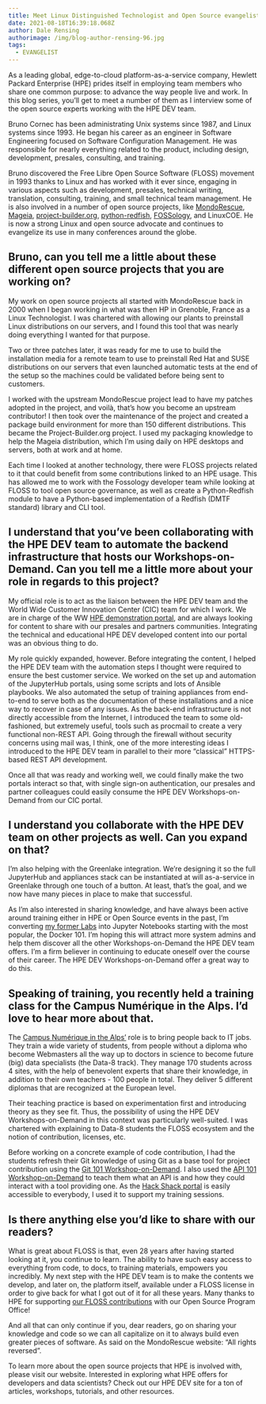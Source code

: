 ```yaml
---
title: Meet Linux Distinguished Technologist and Open Source evangelist, Bruno Cornec
date: 2021-08-18T16:39:18.068Z
author: Dale Rensing
authorimage: /img/blog-author-rensing-96.jpg
tags:
  - EVANGELIST
---
```

As a leading global, edge-to-cloud platform-as-a-service company, Hewlett Packard Enterprise (HPE) prides itself in employing team members who share one common purpose: to advance the way people live and work. In this blog series, you’ll get to meet a number of them as I interview some of the open source experts working with the HPE DEV team.



Bruno Cornec has been administrating Unix systems since 1987, and Linux systems since 1993. He began his career as an engineer in Software Engineering focused on Software Configuration Management. He was responsible for nearly everything related to the product, including design, development, presales, consulting, and training.



Bruno discovered the Free Libre Open Source Software (FLOSS) movement in 1993 thanks to Linux and has worked with it ever since, engaging in various aspects such as development, presales, technical writing, translation, consulting, training, and small technical team management. He is also involved in a number of open source projects, like [MondoRescue](http://www.mondorescue.org/), [Mageia](http://www.mageia.org/), [project-builder.org](http://www.project-builder.org/), [python-redfish](https://opendev.org/x/python-redfish/), [FOSSology](http://ww.fossology.org/), and LinuxCOE. He is now a strong Linux and open source advocate and continues to evangelize its use in many conferences around the globe.

## Bruno, can you tell me a little about these different open source projects that you are working on? ##
My work on open source projects all started with MondoRescue back in 2000 when I began working in what was then HP in Grenoble, France as a Linux Technologist. I was chartered with allowing our plants to preinstall Linux distributions on our servers, and I found this tool that was nearly doing everything I wanted for that purpose. 



Two or three patches later, it was ready for me to use to build the installation media for a remote team to use to preinstall Red Hat and SUSE distributions on our servers that even launched automatic tests at the end of the setup so the machines could be validated before being sent to customers.



I worked with the upstream MondoRescue project lead to have my patches adopted in the project, and voilà, that’s how you become an upstream contributor! I then took over the maintenance of the project and created a package build environment for more than 150 different distributions. This became the Project-Builder.org project. I used my packaging knowledge to help the Mageia distribution, which I’m using daily on HPE desktops and servers, both at work and at home. 



Each time I looked at another technology, there were FLOSS projects related to it that could benefit from some contributions linked to an HPE usage. This has allowed me to work with the Fossology developer team while looking at FLOSS to tool open source governance, as well as create a Python-Redfish module to have a Python-based implementation of a Redfish (DMTF standard) library and CLI tool.

## I understand that you’ve been collaborating with the HPE DEV team to automate the backend infrastructure that hosts our Workshops-on-Demand. Can you tell me a little more about your role in regards to this project? ##
My official role is to act as the liaison between the HPE DEV team and the World Wide Customer Innovation Center (CIC) team for which I work. We are in charge of the WW [HPE demonstration portal](https://hpedemoportal.ext.hpe.com/), and are always looking for content to share with our presales and partners communities. Integrating the technical and educational HPE DEV developed content into our portal was an obvious thing to do. 



My role quickly expanded, however. Before integrating the content, I helped the HPE DEV team with the automation steps I thought were required to ensure the best customer service. We worked on the set up and automation  of the JupyterHub portals, using some scripts and lots of Ansible playbooks. We also automated the setup of training appliances from end-to-end to serve both as the documentation of these installations and a nice way to recover in case of any issues. As the back-end infrastructure is not directly accessible from the Internet, I introduced the team to some old-fashioned, but extremely useful, tools such as procmail to create a very functional non-REST API. Going through the firewall without security concerns using mail was, I think, one of the more interesting ideas I introduced to the HPE DEV team in parallel to their more “classical” HTTPS-based REST API development. 



Once all that was ready and working well, we could finally make the two portals interact so that, with single sign-on authentication, our presales and partner colleagues could easily consume the HPE DEV Workshops-on-Demand from our CIC portal.

## I understand you collaborate with the HPE DEV team on other projects as well. Can you expand on that? ##
I’m also helping with the Greenlake integration. We’re designing it so the full JupyterHub and appliances stack can be instantiated at will as-a-service in Greenlake through one touch of a button. At least, that’s the goal, and we now have many pieces in place to make that successful.



As I’m also interested in sharing knowledge, and have always been active around training either in HPE or Open Source events in the past, I’m converting [my former Labs](https://github.com/bcornec/Labs/) into Jupyter Notebooks starting with the most popular, the Docker 101. I’m hoping this will attract more system admins and help them discover all the other Workshops-on-Demand the HPE DEV team offers. I’m a firm believer in continuing to educate oneself over the course of their career. The HPE DEV Workshops-on-Demand offer a great way to do this.

## Speaking of training, you recently held a training class for the Campus Numérique in the Alps. I’d love to hear more about that. ##

The [Campus Numérique in the Alps’](https://le-campus-numerique.fr/) role is to bring people back to IT jobs. They train a wide variety of students, from people without a diploma who become Webmasters all the way up to doctors in science to become future (big) data specialists (the Data-8 track). They manage 170 students across 4 sites, with the help of benevolent experts that share their knowledge, in addition to their own teachers - 100 people in total. They deliver 5 different diplomas that are recognized at the European level.



Their teaching practice is based on experimentation first and introducing theory as they see fit. Thus, the possibility of using the HPE DEV Workshops-on-Demand in this context was particularly well-suited. I was chartered with explaining to Data-8 students the FLOSS ecosystem and the notion of contribution, licenses, etc. 



Before working on a concrete example of code contribution, I had the students refresh their Git knowledge of using Git as a base tool for project contribution using the [Git 101 Workshop-on-Demand](https://hackshack.hpedev.io/workshop/17). I also used the [API 101 Workshop-on-Demand](https://hackshack.hpedev.io/workshop/9) to teach them what an API is and how they could interact with a tool providing one. As the [Hack Shack portal](https://hackshack.hpedev.io/) is easily accessible to everybody, I used it to support my training sessions.



## Is there anything else you’d like to share with our readers? ##

What is great about FLOSS is that, even 28 years after having started looking at it, you continue to learn. The ability to have such easy access to everything from code, to docs, to training materials, empowers you incredibly. My next step with the HPE DEV team is to make the contents we develop, and later on, the platform itself, available under a FLOSS license in order to give back for what I got out of it for all these years. Many thanks to HPE for supporting [our FLOSS contributions](https://www.hpe.com/us/en/open-source.html) with our Open Source Program Office!



And all that can only continue if you, dear readers, go on sharing your knowledge and code so we can all capitalize on it to always build even greater pieces of software. As said on the MondoRescue website: “All rights reversed”.







To learn more about the open source projects that HPE is involved with, please visit our website. Interested in exploring what HPE offers for developers and data scientists? Check out our HPE DEV site for a ton of articles, workshops, tutorials, and other resources.




